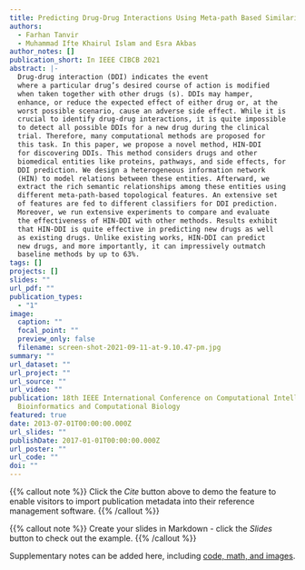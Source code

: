 ```yaml
---
title: Predicting Drug-Drug Interactions Using Meta-path Based Similarities
authors:
  - Farhan Tanvir
  - Muhammad Ifte Khairul Islam and Esra Akbas
author_notes: []
publication_short: In IEEE CIBCB 2021
abstract: |-
  Drug-drug interaction (DDI) indicates the event
  where a particular drug’s desired course of action is modified
  when taken together with other drugs (s). DDIs may hamper,
  enhance, or reduce the expected effect of either drug or, at the
  worst possible scenario, cause an adverse side effect. While it is
  crucial to identify drug-drug interactions, it is quite impossible
  to detect all possible DDIs for a new drug during the clinical
  trial. Therefore, many computational methods are proposed for
  this task. In this paper, we propose a novel method, HIN-DDI
  for discovering DDIs. This method considers drugs and other
  biomedical entities like proteins, pathways, and side effects, for
  DDI prediction. We design a heterogeneous information network
  (HIN) to model relations between these entities. Afterward, we
  extract the rich semantic relationships among these entities using
  different meta-path-based topological features. An extensive set
  of features are fed to different classifiers for DDI prediction.
  Moreover, we run extensive experiments to compare and evaluate
  the effectiveness of HIN-DDI with other methods. Results exhibit
  that HIN-DDI is quite effective in predicting new drugs as well
  as existing drugs. Unlike existing works, HIN-DDI can predict
  new drugs, and more importantly, it can impressively outmatch
  baseline methods by up to 63%.
tags: []
projects: []
slides: ""
url_pdf: ""
publication_types:
  - "1"
image:
  caption: ""
  focal_point: ""
  preview_only: false
  filename: screen-shot-2021-09-11-at-9.10.47-pm.jpg
summary: ""
url_dataset: ""
url_project: ""
url_source: ""
url_video: ""
publication: 18th IEEE International Conference on Computational Intelligence in
  Bioinformatics and Computational Biology
featured: true
date: 2013-07-01T00:00:00.000Z
url_slides: ""
publishDate: 2017-01-01T00:00:00.000Z
url_poster: ""
url_code: ""
doi: ""
---
```


{{% callout note %}}
Click the *Cite* button above to demo the feature to enable visitors to import publication metadata into their reference management software.
{{% /callout %}}

{{% callout note %}}
Create your slides in Markdown - click the *Slides* button to check out the example.
{{% /callout %}}

Supplementary notes can be added here, including [code, math, and images](https://wowchemy.com/docs/writing-markdown-latex/).
